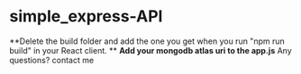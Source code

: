 # simple_express-API
**Delete the build folder and add the one you get when you run "npm run build" in your React client. **
**Add your mongodb atlas uri to the app.js**
Any questions? contact me
